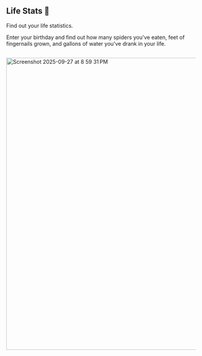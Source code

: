 ## Life Stats 🔮

Find out your life statistics.

Enter your birthday and find out how many spiders you've eaten, feet of fingernails grown, and gallons of water you've drank in your life.

##
<img width="895" height="777" alt="Screenshot 2025-09-27 at 8 59 31 PM" src="https://github.com/user-attachments/assets/0c6088c8-661e-4a08-88b4-876bfcccfed0" />
